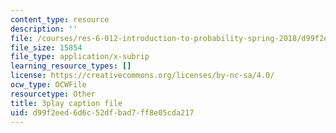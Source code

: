 ```yaml
---
content_type: resource
description: ''
file: /courses/res-6-012-introduction-to-probability-spring-2018/d99f2eed6d6c52dfbad7ff8e05cda217_iUF135CGTeI.vtt
file_size: 15854
file_type: application/x-subrip
learning_resource_types: []
license: https://creativecommons.org/licenses/by-nc-sa/4.0/
ocw_type: OCWFile
resourcetype: Other
title: 3play caption file
uid: d99f2eed-6d6c-52df-bad7-ff8e05cda217
---
```

